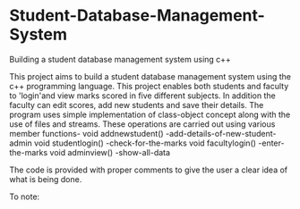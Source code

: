 # Student-Database-Management-System
Building a student database management system using c++


This project aims to build a student database management system using the c++ programming language. This project enables both students and faculty to 'login'and view marks scored in five different subjects. In addition the faculty can edit scores, add new students and save their details. The program uses simple implementation of class-object concept along with the use of files and streams. 
These operations are carried out using various member functions-
 void addnewstudent() -add-details-of-new-student-admin
 void studentlogin()  -check-for-the-marks
 void facultylogin()  -enter-the-marks
 void adminview()     -show-all-data
 
The code is provided with proper comments to give the user a clear idea of what is being done. 

To note:
